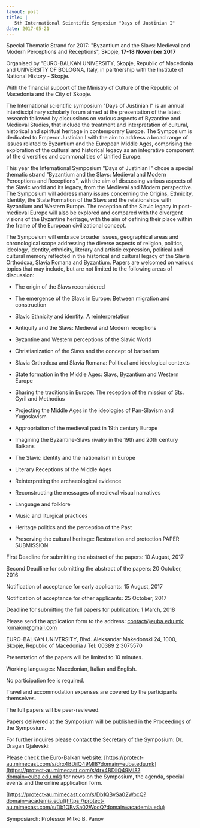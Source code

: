 ```yaml
---
layout: post
title: |
   5th International Scientific Symposium "Days of Justinian I"
date: 2017-05-21
---
```


<div>



Special Thematic Strand for 2017: "Byzantium and the Slavs:
Medieval and Modern Perceptions and Receptions", Skopje, **17-18
November 2017**

Organised by "EURO-BALKAN UNIVERSITY, Skopje,
Republic of Macedonia and UNIVERSITY OF BOLOGNA, Italy,
in
partnership with the Institute of National History -
Skopje.

With the financial support of the Ministry of Culture
of the Republic of Macedonia and the City of Skopje.

The
International scientific symposium "Days of Justinian I" is an annual
interdisciplinary scholarly forum aimed at the presentation of the
latest research followed by discussions on various aspects of Byzantine
and Medieval Studies, that include the treatment and interpretation of
cultural, historical and spiritual heritage in contemporary Europe. The
Symposium is dedicated to Emperor Justinian I with the aim to address a
broad range of issues related to Byzantium and the European Middle Ages,
comprising the exploration of the cultural and historical legacy as an
integrative component of the diversities and commonalities of Unified
Europe.

This year the International Symposium "Days of
Justinian I" chose a special thematic strand "Byzantium and the Slavs:
Medieval and Modern Perceptions and Receptions", with the aim of
discussing various aspects of the Slavic world and its legacy, from the
Medieval and Modern perspective. The Symposium will address many issues
concerning the Origins, Ethnicity, Identity, the State Formation of the
Slavs and the relationships with Byzantium and Western Europe. The
reception of the Slavic legacy in post-medieval Europe will also be
explored and compared with the divergent visions of the Byzantine
heritage, with the aim of defining their place within the frame of the
European civilizational concept.

Тhe Symposium will embrace
broader issues, geographical areas and chronological scope addressing
the diverse aspects of religion, politics, ideology, identity,
ethnicity, literary and artistic expression, political and cultural
memory reflected in the historical and cultural legacy of the Slavia
Orthodoxa, Slavia Romana and Byzantium.
Papers are welcomed on
various topics that may include, but are not limited to the following
areas of discussion:

- The origin of the Slavs
reconsidered

- The emergence of the Slavs in Europe: Between
migration and construction

- Slavic Ethnicity and identity: A
reinterpretation

- Antiquity and the Slavs: Medieval and
Modern receptions

- Byzantine and Western perceptions of the
Slavic World

- Christianization of the Slavs and the concept
of barbarism

- Slavia Orthodoxa and Slavia Romana: Political
and ideological contexts

- State formation in the Middle
Ages: Slavs, Byzantium and Western Europe

- Sharing the
traditions in Europe: The reception of the mission of Sts. Cyril and
Methodius

- Projecting the Middle Ages in the ideologies of
Pan-Slavism and Yugoslavism

- Appropriation of the medieval
past in 19th century Europe

- Imagining the Byzantine-Slavs
rivalry in the 19th and 20th century Balkans

- The Slavic
identity and the nationalism in Europe

- Literary Receptions
of the Middle Ages

- Reinterpreting the archaeological
evidence

- Reconstructing the messages of medieval visual
narratives

- Language and folklore

- Music and
liturgical practices

- Heritage politics and the perception
of the Past
- Preserving the cultural heritage: Restoration and
protection
PAPER SUBMISSION

First Deadline for
submitting the abstract of the papers: 10 August, 2017

Second
Deadline for submitting the abstract of the papers: 20 October,
2016

Notification of acceptance for early applicants: 15
August, 2017

Notification of acceptance for other applicants:
25 October, 2017

Deadline for submitting the full papers for
publication: 1 March, 2018

Please send the application form
to the address: <contact@euba.edu.mk>;
<romaion@gmail.com>

EURO-BALKAN UNIVERSITY, Blvd. Aleksandar
Makedonski 24, 1000, Skopje, Republic of Macedonia / Tel: 00389 2
3075570

Presentation of the papers will be limited to 10
minutes.

Working languages: Macedonian, Italian and
English.

No participation fee is required.

Travel
and accommodation expenses are covered by the participants
themselves.

The full papers will be
peer-reviewed.

Papers delivered at the Symposium will be
published in the Proceedings of the Symposium.

For further
inquires please contact the Secretary of the Symposium: Dr. Dragan
Gjalevski:

Please check the Euro-Balkan website:
[https://protect-au.mimecast.com/s/drx4BDilQ49MI8?domain=euba.edu.mk](https://protect-au.mimecast.com/s/drx4BDilQ49MI8?domain=euba.edu.mk) for news on the Symposium, the agenda,
special events and the online application
form.

[https://protect-au.mimecast.com/s/Db1QBvSa02WocQ?domain=academia.edu](https://protect-au.mimecast.com/s/Db1QBvSa02WocQ?domain=academia.edu)

Symposiarch: Professor Mitko B.
Panov



</div>
